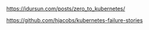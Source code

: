 
https://idursun.com/posts/zero_to_kubernetes/

https://github.com/hjacobs/kubernetes-failure-stories
